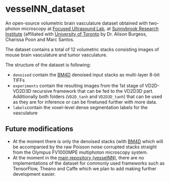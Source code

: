 # vesselNN_dataset

An open-source volumetric brain vasculature dataset obtained with two-photon microscopy at [Focused Ultrasound Lab](http://sunnybrook.ca/research/content/?page=sri-groups-fus), at [Sunnybrook Research Institute](http://sunnybrook.ca/research/) (affiliated with [University of Toronto]() by Dr. Alison Burgess, Charissa Poon and Marc Santos.

The dataset contains a total of 12 volumetric stacks consisting images of mouse brain vasculature and tumor vasculature.

The structure of the dataset is following:

* `denoised` contain the [BM4D](http://www.cs.tut.fi/~foi/GCF-BM3D/) denoised input stacks as multi-layer 8-bit TIFFs
* `experiments` contain the resulting images from the 1st stage of VD2D-VD2D3D recursive framework that can be fed to the VD2D3D part. Additionally both folders (`VD2D_tanh` and `VD2D3D_tanh`) that can be used as they are for inference or can be finetuned further with more data.
* `labels`contain the voxel-level dense segmentation labels for the vasculature

## Future modifications

* At the moment there is only the denoised stacks (with [BM4D](http://www.cs.tut.fi/~foi/GCF-BM3D/) which will be accompanied by the raw Poisson noise corrupted stacks straight from the Olympus FV1000MPE multiphoton microscopy system.
* At the moment in the [main repository (vesselNN)](), there are no implementations of the dataset for commonly used frameworks such as TensorFlow, Theano and Caffe which we plan to add making further development easier.
